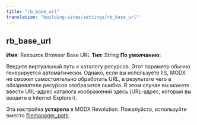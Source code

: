 ```yaml
---
title: "rb_base_url"
translation: "building-sites/settings/rb_base_url"
---
```


## rb\_base\_url

**Имя**: Resource Browser Base URL
**Тип**: String
**По умолчанию**:

Введите виртуальный путь к каталогу ресурсов. Этот параметр обычно генерируется автоматически. Однако, если вы используете IIS, MODX не сможет самостоятельно обработать URL, в результате чего в обозревателе ресурсов отобразится ошибка. В этом случае вы можете ввести URL-адрес каталога изображений здесь (URL-адрес, который вы вводите в Internet Explorer).

Эта настройка **устарела** в MODX Revolution. Пожалуйста, используйте вместо [filemanager\_path](building-sites/settings/filemanager_path "filemanager_path").
